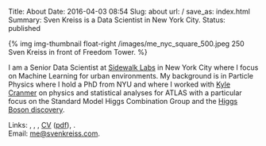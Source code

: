 Title: About
Date: 2016-04-03 08:54
Slug: about
url: /
save_as: index.html
Summary: Sven Kreiss is a Data Scientist in New York City.
Status: published


<!-- {% img img-thumbnail float-right http://www.gravatar.com/avatar/1838de72eb5ce4b000c41c06dedb52c4.png?s=180 %} -->
{% img img-thumbnail float-right /images/me_nyc_square_500.jpeg 250 Sven Kreiss in front of Freedom Tower. %}

I am a Senior Data Scientist at [Sidewalk Labs](https://www.sidewalklabs.com) in New York City
where I focus on Machine Learning for urban environments. My background is in Particle Physics
where I hold a PhD from NYU and where I worked with
[Kyle Cranmer](http://theoryandpractice.org/) on physics and statistical
analyses for ATLAS with a particular focus
on the Standard Model Higgs Combination Group and the [Higgs Boson discovery](/projects.html#discovery).

Links:
<span style="white-space: nowrap">[<i class="fa fa-github"></i>](https://github.com/svenkreiss/)</span>,
<span style="white-space: nowrap">[<i class="fa fa-twitter"></i>](https://twitter.com/svenkreiss)</span>,
<span style="white-space: nowrap">[<i class="fa fa-linkedin-square"></i>](https://www.linkedin.com/in/svenkreiss/)</span>,
<span style="white-space: nowrap">[<i class="fa fa-file-text"></i> CV](/files/cv.html) ([pdf](/files/cv.pdf))</span>,
<span style="white-space: nowrap">[<i class="fa fa-rss"></i>](/feeds/all.atom.xml)</span>.<br />
Email: <span style="white-space: nowrap">[<i class="fa fa-envelope"></i> me@svenkreiss.com](mailto:me@svenkreiss.com)</span>.
